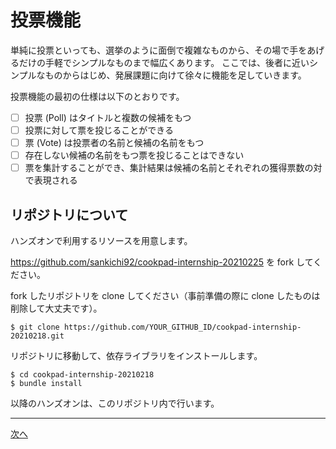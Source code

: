 # 投票機能

単純に投票といっても、選挙のように面倒で複雑なものから、その場で手をあげるだけの手軽でシンプルなものまで幅広くあります。
ここでは、後者に近いシンプルなものからはじめ、発展課題に向けて徐々に機能を足していきます。

投票機能の最初の仕様は以下のとおりです。

- [ ] 投票 (Poll) はタイトルと複数の候補をもつ
- [ ] 投票に対して票を投じることができる
- [ ] 票 (Vote) は投票者の名前と候補の名前をもつ
- [ ] 存在しない候補の名前をもつ票を投じることはできない
- [ ] 票を集計することができ、集計結果は候補の名前とそれぞれの獲得票数の対で表現される

## リポジトリについて

ハンズオンで利用するリソースを用意します。

https://github.com/sankichi92/cookpad-internship-20210225 を fork してください。

fork したリポジトリを clone してください（事前準備の際に clone したものは削除して大丈夫です）。

    $ git clone https://github.com/YOUR_GITHUB_ID/cookpad-internship-20210218.git

リポジトリに移動して、依存ライブラリをインストールします。

    $ cd cookpad-internship-20210218
    $ bundle install

以降のハンズオンは、このリポジトリ内で行います。

---

[次へ](02-poll-and-vote-classes.md)
